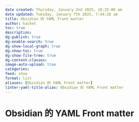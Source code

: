 ```yaml
---
date created: Thursday, January 2nd 2025, 10:25:00 am
date updated: Tuesday, January 7th 2025, 7:44:28 am
title: Obsidian 的 YAML Front matter
author: hacket
toc: true
description: 
dg-publish: true
dg-enable-search: true
dg-show-local-graph: true
dg-show-toc: true
dg-show-file-tree: true
dg-content-classes: 
image-auto-upload: true
categories: 
feed: show
format: list
aliases: [Obsidian 的 YAML Front matter]
linter-yaml-title-alias: Obsidian 的 YAML Front matter
---
```


# Obsidian 的 YAML Front matter
